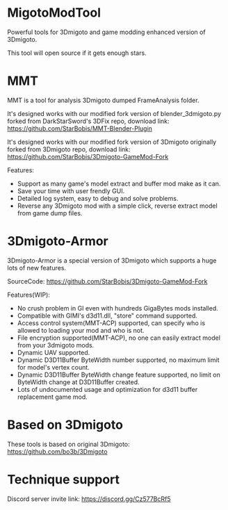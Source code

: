 # MigotoModTool
Powerful tools for 3Dmigoto and game modding enhanced version of 3Dmigoto.

This tool will open source if it gets enough stars.
# MMT
MMT is a tool for analysis 3Dmigoto dumped FrameAnalysis folder.

It's designed works with our modified fork version of blender_3dmigoto.py forked from DarkStarSword's 3DFix repo, download link: https://github.com/StarBobis/MMT-Blender-Plugin

It's designed works with our modified fork version of 3Dmigoto originally forked from 3Dmigoto repo, download link: https://github.com/StarBobis/3Dmigoto-GameMod-Fork


Features:
- Support as many game's model extract and buffer mod make as it can.
- Save your time with user frendly GUI.
- Detailed log system, easy to debug and solve problems.
- Reverse any 3Dmigoto mod with a simple click, reverse extract model from game dump files.

# 3Dmigoto-Armor
3Dmigoto-Armor is a special version of 3Dmigoto which supports a huge lots of new features. 

SourceCode: https://github.com/StarBobis/3Dmigoto-GameMod-Fork

Features(WIP):
- No crush problem in GI even with hundreds GigaBytes mods installed.
- Compatible with GIMI's d3d11.dll, "store" command supported.
- Access control system(MMT-ACP) supported, can specify who is allowed to loading your mod and who is not.
- File encryption supported(MMT-ACP), no one can easily extract model from your 3dmigoto mods.
- Dynamic UAV supported.
- Dynamic D3D11Buffer ByteWidth number supported, no maximum limit for model's vertex count.
- Dynamic D3D11Buffer ByteWidth change feature supported, no limit on ByteWidth change at D3D11Buffer created.
- Lots of undocumented usage and optimization for d3d11 buffer replacement game mod.

# Based on 3Dmigoto
These tools is based on original 3Dmigoto: https://github.com/bo3b/3Dmigoto

# Technique support
Discord server invite link: https://discord.gg/Cz577BcRf5
